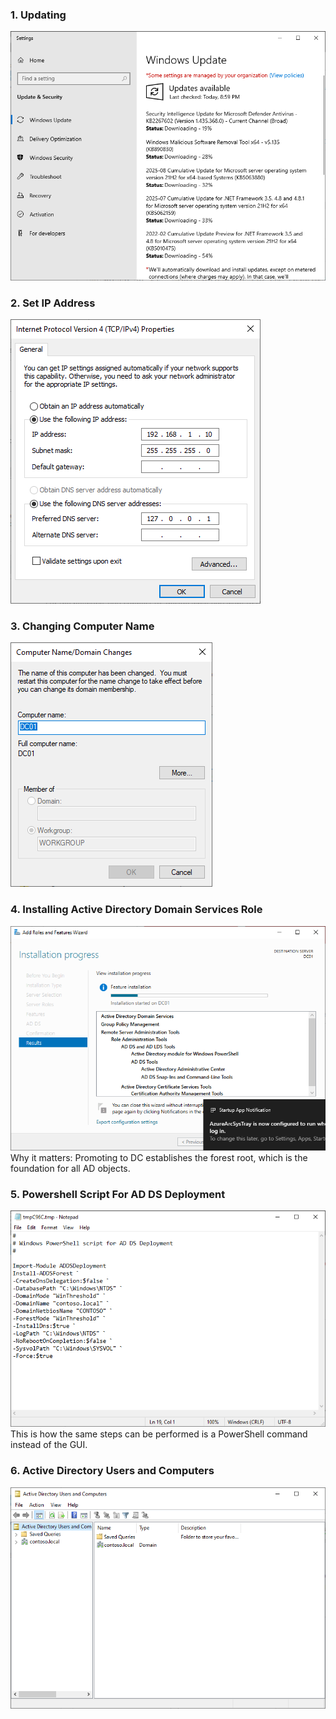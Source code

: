 ### 1. Updating
![Alt text](images/1.Updating.png)

### 2. Set IP Address
![Alt text](images/2.Set-IP-Address.png)

### 3. Changing Computer Name
![Alt text](images/3.Changing-Computer-Name.png)

### 4. Installing Active Directory Domain Services Role
![Alt text](images/4.Installing-Active-Directory-Domain-Services-Role.png)
Why it matters: Promoting to DC establishes the forest root, which is the foundation for all AD objects.

### 5. Powershell Script For AD DS Deployment
![Alt text](images/5.Powershell-Script-For-AD-DS-Deployment.png)
This is how the same steps can be performed is a PowerShell command instead of the GUI.

### 6. Active Directory Users and Computers
![Alt text](images/6.Active-Directory-Users-and-Computers.png)

